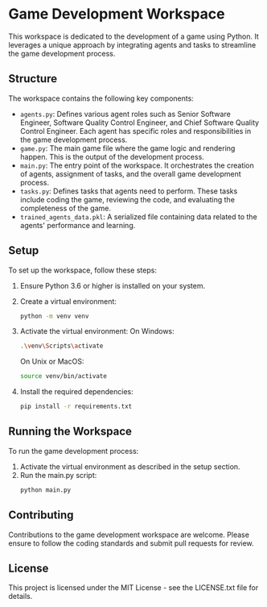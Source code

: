 # Game Development Workspace

This workspace is dedicated to the development of a game using Python. It leverages a unique approach by integrating agents and tasks to streamline the game development process.

## Structure

The workspace contains the following key components:

- `agents.py`: Defines various agent roles such as Senior Software Engineer, Software Quality Control Engineer, and Chief Software Quality Control Engineer. Each agent has specific roles and responsibilities in the game development process.
- `game.py`: The main game file where the game logic and rendering happen. This is the output of the development process.
- `main.py`: The entry point of the workspace. It orchestrates the creation of agents, assignment of tasks, and the overall game development process.
- `tasks.py`: Defines tasks that agents need to perform. These tasks include coding the game, reviewing the code, and evaluating the completeness of the game.
- `trained_agents_data.pkl`: A serialized file containing data related to the agents' performance and learning.

## Setup

To set up the workspace, follow these steps:

1. Ensure Python 3.6 or higher is installed on your system.

2. Create a virtual environment:

   ```sh
   python -m venv venv
   ```

3. Activate the virtual environment:
   On Windows:

   ```bash
   .\venv\Scripts\activate
   ```

   On Unix or MacOS:

   ```bash
   source venv/bin/activate
   ```

4. Install the required dependencies:
   ```bash
   pip install -r requirements.txt
   ```

## Running the Workspace

To run the game development process:

1. Activate the virtual environment as described in the setup section.
2. Run the main.py script:
   ```bash
   python main.py
   ```

## Contributing

Contributions to the game development workspace are welcome. Please ensure to follow the coding standards and submit pull requests for review.

## License

This project is licensed under the MIT License - see the LICENSE.txt file for details.

